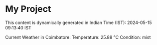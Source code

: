 # My Project

This content is dynamically generated in Indian Time (IST): 2024-05-15 09:13:40 IST


Current Weather in Coimbatore:
Temperature: 25.88 °C
Condition: mist
